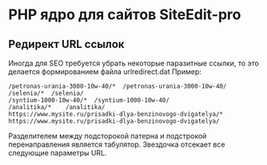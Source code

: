 # PHP ядро для сайтов SiteEdit-pro

## Редирект URL ссылок
Иногда для SEO требуется убрать некоторые паразитные ссылки, то это делается формированием файла urlredirect.dat
Пример:
```
/petronas-urania-3000-10w-40/*	/petronas-urania-3000-10w-40/
/selenia/*	/selenia/
/syntium-1000-10w-40/*	/syntium-1000-10w-40/
/analitika/*	/analitika/
https://www.mysite.ru/prisadki-dlya-benzinovogo-dvigatelya/*  https://www.mysite.ru/prisadki-dlya-benzinovogo-dvigatelya/
```
Разделителем между подсторокой патерна и подстрокой перенаправления является табулятор. Звездочка отсекает все следующие  параметры URL.
